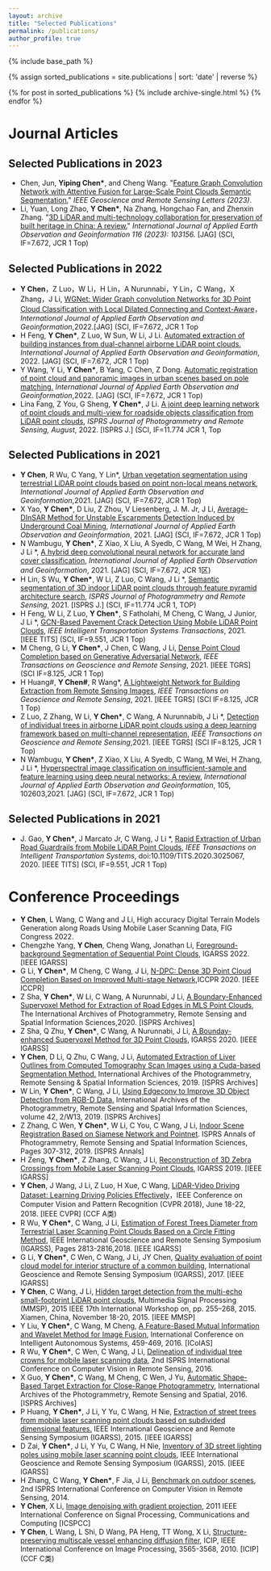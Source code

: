 ```yaml
---
layout: archive
title: "Selected Publications"
permalink: /publications/
author_profile: true
---
```


{% include base_path %}

{% assign sorted_publications = site.publications | sort: 'date' | reverse %}

{% for post in sorted_publications %}
  {% include archive-single.html %}
{% endfor %}


Journal Articles
======
## Selected Publications in 2023
+ Chen, Jun, __Yiping Chen*__, and Cheng Wang. "[Feature Graph Convolution Network with Attentive Fusion for Large-Scale Point Clouds Semantic Segmentation.](https://ieeexplore.ieee.org/abstract/document/10217158)" _IEEE Geoscience and Remote Sensing Letters (2023)_.
+	Li, Yuan, Long Zhao, __Y Chen*__, Na Zhang, Hongchao Fan, and Zhenxin Zhang. "[3D LiDAR and multi-technology collaboration for preservation of built heritage in China: A review.](https://www.sciencedirect.com/science/article/pii/S1569843222003442)" _International Journal of Applied Earth Observation and Geoinformation 116 (2023): 103156._ [JAG] (SCI, IF=7.672, JCR 1 Top)
## Selected Publications in 2022
+	__Y Chen__，Z Luo，W Li，H Lin，A Nurunnabi，Y Lin，C Wang，X Zhang，J Li, [WGNet: Wider Graph convolution Networks for 3D Point Cloud Classification with Local Dilated Connecting and Context-Aware](https://www.sciencedirect.com/science/article/pii/S030324342200112X)，_International Journal of Applied Earth Observation and Geoinformation_,2022.[JAG] (SCI, IF=7.672, JCR 1 Top
+	H Feng, __Y Chen*__, Z Luo, W Sun, W Li, J Li. [Automated extraction of building instances from dual-channel airborne LiDAR point clouds.](https://www.sciencedirect.com/science/article/pii/S1569843222002308) _International Journal of Applied Earth Observation and Geoinformation_, 2022. [JAG] (SCI, IF=7.672, JCR 1 Top)
+	Y Wang, Y Li, __Y Chen*__, B Yang, C Chen, Z Dong. [Automatic registration of point cloud and panoramic images in urban scenes based on pole matching.](https://doi.org/10.1016/j.jag.2022.103083) _International Journal of Applied Earth Observation and Geoinformation_,2022. [JAG] (SCI, IF=7.672, JCR 1 Top)
+	Lina Fang, Z You, G Sheng, __Y Chen*__, J Li. [A joint deep learning network of point clouds and multi-view for roadside objects classification from LiDAR point clouds](https://doi.org/10.1016/j.isprsjprs.2022.08.022), _ISPRS Journal of Photogrammetry and Remote Sensing, August_, 2022. [ISPRS J.] (SCI, IF=11.774 JCR 1, Top
## Selected Publications in 2021
+	__Y Chen__, R Wu, C Yang, Y Lin*, [Urban vegetation segmentation using terrestrial LiDAR point clouds based on point non-local means network](https://doi.org/10.1016/j.jag.2021.102580), _International Journal of Applied Earth Observation and Geoinformation_,2021. [JAG] (SCI, IF=7.672, JCR 1 Top)
+	X Yao, __Y Chen*__, D Liu, Z Zhou, V Liesenberg, J. M. Jr, J Li, [Average-DInSAR Method for Unstable Escarpments Detection Induced by Underground Coal Mining](https://doi.org/10.1016/j.jag.2021.102489), _International Journal of Applied Earth Observation and Geoinformation_, 2021. [JAG] (SCI, IF=7.672, JCR 1 Top) 
+	N Wambugu, __Y Chen\*__, Z Xiao, X Liu, A Syedb, C Wang, M Wei, H Zhang, J Li \*, [A hybrid deep convolutional neural network for accurate land cover classification](https://doi.org/10.1016/j.jag.2021.102515), _International Journal of Applied Earth Observation and Geoinformation_, 2021. [JAG] (SCI, IF=7.672, JCR 1区)
+	H Lin, S Wu, __Y Chen\*__, W Li, Z Luo, C Wang, J Li \*, [Semantic segmentation of 3D indoor LiDAR point clouds through feature pyramid architecture search](https://doi.org/10.1016/j.isprsjprs.2021.05.009), _ISPRS Journal of Photogrammetry and Remote Sensing_, 2021. [ISPRS J.] (SCI, IF=11.774 JCR 1, TOP)
+	H Feng, W Li, Z Luo, __Y Chen\*__, S Fatholahi, M Cheng, C Wang, J Junior, J Li \*, [GCN-Based Pavement Crack Detection Using Mobile LiDAR Point Clouds](https://ieeexplore.ieee.org/document/9508901), _IEEE Intelligent Transportation Systems Transactions_, 2021. [IEEE TITS] (SCI, IF=9.551, JCR 1 Top)
+	M Cheng, G Li, __Y Chen*__, J Chen, C Wang, J Li, [Dense Point Cloud Completion based on Generative Adversarial Network](https://ieeexplore.ieee.org/abstract/document/9528913), _IEEE Transactions on Geoscience and Remote Sensing_, 2021. [IEEE TGRS] (SCI IF=8.125, JCR 1 Top) 
+	H Huang#, __Y Chen#__, R Wang*, [A Lightweight Network for Building Extraction from Remote Sensing Images](https://ieeexplore.ieee.org/abstract/document/9627995), _IEEE Transactions on Geoscience and Remote Sensing_, 2021. [IEEE TGRS] (SCI IF=8.125, JCR 1 Top)
+	Z Luo, Z Zhang, W Li, __Y Chen\*__, C Wang, A Nurunnabib, J Li \*, [Detection of individual trees in airborne LiDAR point clouds using a deep learning framework based on multi-channel representation](https://ieeexplore.ieee.org/abstract/document/9627111), _IEEE Transactions on Geoscience and Remote Sensing_,2021. [IEEE TGRS] (SCI IF=8.125, JCR 1 Top)
+	N Wambugu, __Y Chen\*__, Z Xiao, X Liu, A Syedb, C Wang, M Wei, H Zhang, J Li \*, [Hyperspectral image classification on insufficient-sample and feature learning using deep neural networks: A review](https://doi.org/10.1016/j.jag.2021.102603), _International Journal of Applied Earth Observation and Geoinformation_, 105, 102603,2021. [JAG] (SCI, IF=7.672, JCR 1 Top)
## Selected Publications in 2021
+	J. Gao, __Y Chen\*__, J Marcato Jr, C Wang, J Li \*, [Rapid Extraction of Urban Road Guardrails from Mobile LiDAR Point Clouds](https://ieeexplore.ieee.org/abstract/document/9208763), _IEEE Transactions on Intelligent Transportation Systems_, doi:10.1109/TITS.2020.3025067, 2020. [IEEE TITS] (SCI, IF=9.551, JCR 1 Top)

Conference Proceedings
======
+ __Y Chen__, L Wang, C Wang and J Li, High accuracy Digital Terrain Models Generation along Roads Using Mobile Laser Scanning Data, FIG Congress 2022.
+ Chengzhe Yang, __Y Chen__, Cheng Wang, Jonathan Li, [Foreground-background Segmentation of Sequential Point Clouds](https://ieeexplore.ieee.org/abstract/document/9883255), IGARSS 2022. [IEEE IGARSS]
+ G Li, __Y Chen*__, M Cheng, C Wang, J Li, [N-DPC: Dense 3D Point Cloud Completion Based on Improved Multi-stage Network](https://doi.org/10.1145/3436369.3437421),ICCPR 2020. [IEEE ICCPR]
+ Z Sha, __Y Chen*__, W Li, C Wang, A Nurunnabi, J Li, [A Boundary-Enhanced Supervoxel Method for Extraction of Road Edges in MLS Point Clouds](https://doi.org/10.5194/isprs-archives-XLIII-B1-2020-65-2020), The International Archives of Photogrammetry, Remote Sensing and Spatial Information Sciences,2020. [ISPRS Archives]
+ Z Sha, Q Zhu, __Y Chen*__, C Wang, A Nurunnabi, J Li, [A Bounday-enhanced Supervoxel Method for 3D Point Clouds](https://ieeexplore.ieee.org/abstract/document/9323330), IGARSS 2020. [IEEE IGARSS]
+ __Y Chen__, D Li, Q Zhu, C Wang, J Li, [Automated Extraction of Liver Outlines from Computed Tomography Scan Images using a Cuda-based Segmentation Method.](https://doi.org/10.5194/isprs-archives-XLII-2-W12-31-2019) International Archives of the Photogrammetry, Remote Sensing & Spatial Information Sciences, 2019. [ISPRS Archives]
+ W Lin, __Y Chen*__, C Wang, J Li, [Using Edgeconv to Improve 3D Object Detection from RGB-D Data.](https://doi.org/10.5194/isprs-archives-XLII-2-W13-835-2019) International Archives of the Photogrammetry, Remote Sensing and Spatial Information Sciences, volume 42, 2/W13, 2019. [ISPRS Archives]
+ Z Zhang, C Wen, __Y Chen*__, W Li, C You, C Wang, J Li, [Indoor Scene Registration Based on Siamese Network and Pointnet](https://isprs-annals.copernicus.org/articles/IV-2-W5/307/2019/isprs-annals-IV-2-W5-307-2019.pdf). ISPRS Annals of Photogrammetry, Remote Sensing and Spatial Information Sciences, Pages 307-312, 2019. [ISPRS Annals]
+ H Zeng, __Y Chen*__, Z Zhang, C Wang, J Li, [Reconstruction of 3D Zebra Crossings from Mobile Laser Scanning Point Clouds](https://ieeexplore.ieee.org/abstract/document/8899336), IGARSS 2019. [IEEE IGARSS]
+ __Y Chen__, J Wang, J Li, Z Luo, H Xue, C Wang, [LiDAR-Video Driving Dataset: Learning Driving Policies Effectively](https://openaccess.thecvf.com/content_cvpr_2018/html/Chen_LiDAR-Video_Driving_Dataset_CVPR_2018_paper.html)，IEEE Conference on Computer Vision and Pattern Recognition (CVPR 2018), June 18-22, 2018. [IEEE CVPR] (CCF A类)
+ R Wu, __Y Chen*__, C Wang, J Li, [Estimation of Forest Trees Diameter from Terrestrial Laser Scanning Point Clouds Based on a Circle Fitting Method](https://ieeexplore.ieee.org/abstract/document/8517303), IEEE International Geoscience and Remote Sensing Symposium (IGARSS), Pages 2813-2816,2018. [IEEE IGARSS]
+ G Li, __Y Chen*__, C Wen, C Wang, J Li, JY Chen, [Quality evaluation of point cloud model for interior structure of a common building](https://ieeexplore.ieee.org/abstract/document/8128387), International Geoscience and Remote Sensing Symposium (IGARSS), 2017. [IEEE IGARSS]
+ __Y Chen__, C Wang, J Li, [Hidden target detection from the multi-echo small-footprint LiDAR point clouds](https://ieeexplore.ieee.org/abstract/document/7340880), Multimedia Signal Processing (MMSP), 2015 IEEE 17th International Workshop on, pp. 255–268, 2015. Xiamen, China, November 18-20, 2015. [IEEE MMSP]
+ Y Liu, __Y Chen*__, C Wang, M Cheng, [A Feature-Based Mutual Information and Wavelet Method for Image Fusion](https://link.springer.com/chapter/10.1007/978-3-319-48036-7_33), International Conference on Intelligent Autonomous Systems, 459-469, 2016. [ICoIAS]
+ R Wu, __Y Chen*__, C Wen, C Wang, J Li, [Delineation of individual tree crowns for mobile laser scanning data]( https://doi.org/10.1117/12.2234909), 2nd ISPRS International Conference on Computer Vision in Remote Sensing, 2016.
+ X Guo, __Y Chen*__, C Wang, M Cheng, C Wen, J Yu, [Automatic Shape-Based Target Extraction for Close-Range Photogrammetry](https://isprs-archives.copernicus.org/articles/XLI-B1/583/2016/isprs-archives-XLI-B1-583-2016.pdf), International Archives of the Photogrammetry, Remote Sensing and Spatial, 2016. [ISPRS Archives]
+ P Huang, __Y Chen*__, J Li, Y Yu, C Wang, H Nie, [Extraction of street trees from mobile laser scanning point clouds based on subdivided dimensional features.](https://ieeexplore.ieee.org/abstract/document/7325824) IEEE International Geoscience and Remote Sensing Symposium (IGARSS), 2015. [IEEE IGARSS]
+ D Zai, __Y Chen*__, J Li, Y Yu, C Wang, H Nie, [Inventory of 3D street lighting poles using mobile laser scanning point clouds](https://ieeexplore.ieee.org/abstract/document/7325828), IEEE International Geoscience and Remote Sensing Symposium (IGARSS), 2015. [IEEE IGARSS]
+ H Zhang, C Wang, __Y Chen*__, F Jia, J Li, [Benchmark on outdoor scenes](https://doi.org/10.1117/12.2234860), 2nd ISPRS International Conference on Computer Vision in Remote Sensing, 2014.
+ __Y Chen__, X Li, [Image denoising with gradient projection](https://ieeexplore.ieee.org/abstract/document/6061780), 2011 IEEE International Conference on Signal Processing, Communications and Computing [ICSPCC]
+ __Y Chen__, L Wang, L Shi, D Wang, PA Heng, TT Wong, X Li, [Structure-preserving multiscale vessel enhancing diffusion filter](https://ieeexplore.ieee.org/abstract/document/5651065), ICIP, IEEE International Conference on Image Processing, 3565-3568, 2010. [ICIP] (CCF C类)
